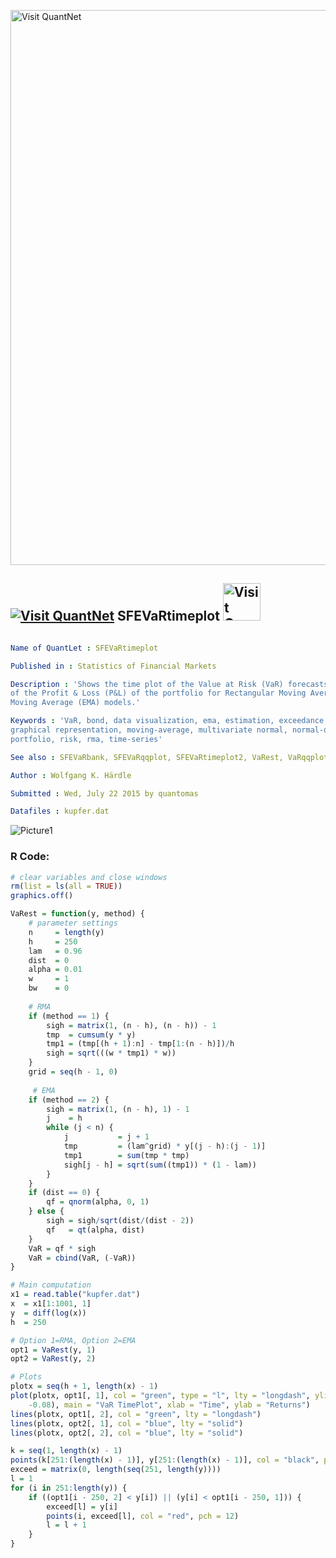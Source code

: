 
[<img src="https://github.com/QuantLet/Styleguide-and-FAQ/blob/master/pictures/banner.png" width="888" alt="Visit QuantNet">](http://quantlet.de/)

## [<img src="https://github.com/QuantLet/Styleguide-and-FAQ/blob/master/pictures/qloqo.png" alt="Visit QuantNet">](http://quantlet.de/) **SFEVaRtimeplot** [<img src="https://github.com/QuantLet/Styleguide-and-FAQ/blob/master/pictures/QN2.png" width="60" alt="Visit QuantNet 2.0">](http://quantlet.de/)

```yaml

Name of QuantLet : SFEVaRtimeplot

Published in : Statistics of Financial Markets

Description : 'Shows the time plot of the Value at Risk (VaR) forecasts and the associated changes
of the Profit & Loss (P&L) of the portfolio for Rectangular Moving Average (RMA) and Exponentially
Moving Average (EMA) models.'

Keywords : 'VaR, bond, data visualization, ema, estimation, exceedance, financial, forecast,
graphical representation, moving-average, multivariate normal, normal-distribution, plot,
portfolio, risk, rma, time-series'

See also : SFEVaRbank, SFEVaRqqplot, SFEVaRtimeplot2, VaRest, VaRqqplot

Author : Wolfgang K. Härdle

Submitted : Wed, July 22 2015 by quantomas

Datafiles : kupfer.dat

```

![Picture1](SFEVaRtimeplot-1.png)


### R Code:
```r
# clear variables and close windows
rm(list = ls(all = TRUE))
graphics.off()

VaRest = function(y, method) {
    # parameter settings
    n     = length(y)
    h     = 250
    lam   = 0.96
    dist  = 0
    alpha = 0.01
    w     = 1
    bw    = 0
    
    # RMA
    if (method == 1) {
        sigh = matrix(1, (n - h), (n - h)) - 1
        tmp  = cumsum(y * y)
        tmp1 = (tmp[(h + 1):n] - tmp[1:(n - h)])/h
        sigh = sqrt(((w * tmp1) * w))
    }
    grid = seq(h - 1, 0)
    
     # EMA
    if (method == 2) {
        sigh = matrix(1, (n - h), 1) - 1
        j    = h
        while (j < n) {
            j           = j + 1
            tmp         = (lam^grid) * y[(j - h):(j - 1)]
            tmp1        = sum(tmp * tmp)
            sigh[j - h] = sqrt(sum((tmp1)) * (1 - lam))
        }
    }
    if (dist == 0) {
        qf = qnorm(alpha, 0, 1)
    } else {
        sigh = sigh/sqrt(dist/(dist - 2))
        qf   = qt(alpha, dist)
    }
    VaR = qf * sigh
    VaR = cbind(VaR, (-VaR))
}

# Main computation
x1 = read.table("kupfer.dat")
x  = x1[1:1001, 1]
y  = diff(log(x))
h  = 250

# Option 1=RMA, Option 2=EMA
opt1 = VaRest(y, 1)
opt2 = VaRest(y, 2)

# Plots
plotx = seq(h + 1, length(x) - 1)
plot(plotx, opt1[, 1], col = "green", type = "l", lty = "longdash", ylim = c(0.08, 
    -0.08), main = "VaR TimePlot", xlab = "Time", ylab = "Returns")
lines(plotx, opt1[, 2], col = "green", lty = "longdash")
lines(plotx, opt2[, 1], col = "blue", lty = "solid")
lines(plotx, opt2[, 2], col = "blue", lty = "solid")

k = seq(1, length(x) - 1)
points(k[251:(length(x) - 1)], y[251:(length(x) - 1)], col = "black", pch = 4)
exceed = matrix(0, length(seq(251, length(y))))
l = 1
for (i in 251:length(y)) {
    if ((opt1[i - 250, 2] < y[i]) || (y[i] < opt1[i - 250, 1])) {
        exceed[l] = y[i]
        points(i, exceed[l], col = "red", pch = 12)
        l = l + 1
    }
} 
```
